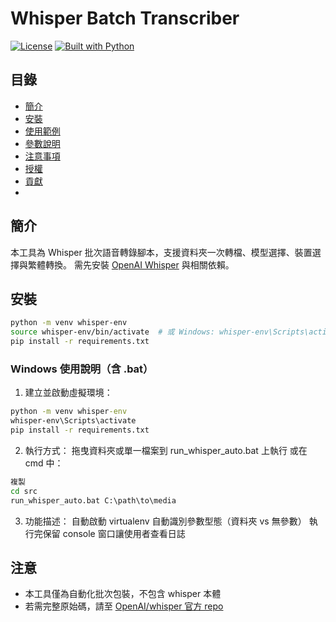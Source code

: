 # Whisper Batch Transcriber
[![License](https://img.shields.io/badge/license-MIT-green)](#license)
[![Built with Python](https://img.shields.io/badge/python-3.9%2B-blue)](#installation)

## 目錄
- [簡介](#簡介)
- [安裝](#安裝)
- [使用範例](#使用範例)
- [參數說明](#參數說明)
- [注意事項](#注意事項)
- [授權](#授權)
- [貢獻](#貢獻)
- 
## 簡介
本工具為 Whisper 批次語音轉錄腳本，支援資料夾一次轉檔、模型選擇、裝置選擇與繁體轉換。
需先安裝 [OpenAI Whisper](https://github.com/openai/whisper) 與相關依賴。

## 安裝
```bash
python -m venv whisper-env
source whisper-env/bin/activate  # 或 Windows: whisper-env\Scripts\activate
pip install -r requirements.txt
```

### Windows 使用說明（含 .bat）

1. 建立並啟動虛擬環境：
```bat
python -m venv whisper-env
whisper-env\Scripts\activate
pip install -r requirements.txt
```
2. 執行方式：
拖曳資料夾或單一檔案到 run_whisper_auto.bat 上執行
或在 cmd 中：
```bat
複製
cd src
run_whisper_auto.bat C:\path\to\media
```
3. 功能描述：
自動啟動 virtualenv
自動識別參數型態（資料夾 vs 無參數）
執行完保留 console 窗口讓使用者查看日誌

## 注意
- 本工具僅為自動化批次包裝，不包含 whisper 本體
- 若需完整原始碼，請至 [OpenAI/whisper 官方 repo](https://github.com/openai/whisper)

